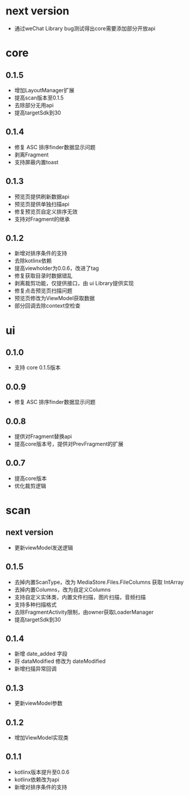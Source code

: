 # next version

* 通过weChat Library bug测试得出core需要添加部分开放api

# core

## 0.1.5

* 增加LayoutManager扩展
* 提高scan版本至0.1.5
* 去除部分无用api
* 提高targetSdk到30

## 0.1.4

* 修复 ASC 排序finder数据显示问题
* 剥离Fragment
* 支持屏蔽内置toast

## 0.1.3

* 预览页提供刷新数据api
* 预览页提供单独扫描api
* 修复预览页自定义排序无效
* 支持对Fragment的继承

## 0.1.2

* 新增对排序条件的支持
* 去除kotlinx依赖
* 提高viewholder为0.0.6，改进了tag
* 修复获取目录时数据错乱
* 剥离裁剪功能，仅提供接口，由 ui Library提供实现
* 修复点击预览页扫描问题
* 预览页修改为ViewModel获取数据
* 部分回调去除context空检查

# ui

## 0.1.0

* 支持 core 0.1.5版本

## 0.0.9

* 修复 ASC 排序finder数据显示问题

## 0.0.8

* 提供对Fragment替换api
* 提高core版本号，提供对PrevFragment的扩展

## 0.0.7

* 提高core版本
* 优化裁剪逻辑

# scan 

## next version

* 更新viewModel发送逻辑

## 0.1.5

* 去掉内置ScanType，改为 MediaStore.Files.FileColumns 获取 IntArray
* 去掉内置Columns，改为自定义Columns
* 支持自定义实体类，内置文件扫描，图片扫描，音频扫描
* 支持多种扫描格式
* 去除FragmentActivity限制，由owner获取LoaderManager
* 提高targetSdk到30

## 0.1.4

* 新增 date_added 字段
* 将 dataModified 修改为 dateModified
* 新增扫描异常回调

## 0.1.3

* 更新viewModel参数

## 0.1.2

* 增加ViewModel实现类

## 0.1.1

* kotlinx版本提升至0.0.6
* kotlinx依赖改为api
* 新增对排序条件的支持